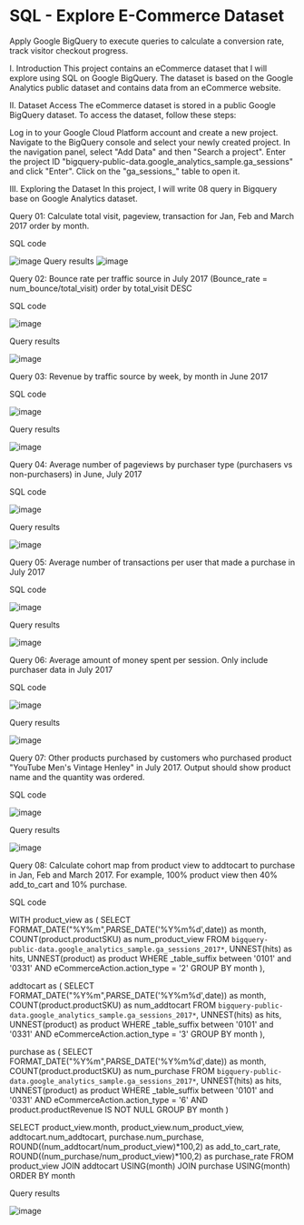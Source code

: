 # SQL - Explore E-Commerce Dataset
Apply Google BigQuery to execute queries to calculate a conversion rate, track visitor checkout progress.

I. Introduction
This project contains an eCommerce dataset that I will explore using SQL on Google BigQuery. The dataset is based on the Google Analytics public dataset and contains data from an eCommerce website.

II. Dataset Access
The eCommerce dataset is stored in a public Google BigQuery dataset. To access the dataset, follow these steps:

Log in to your Google Cloud Platform account and create a new project.
Navigate to the BigQuery console and select your newly created project.
In the navigation panel, select "Add Data" and then "Search a project".
Enter the project ID "bigquery-public-data.google_analytics_sample.ga_sessions" and click "Enter".
Click on the "ga_sessions_" table to open it.

III. Exploring the Dataset
In this project, I will write 08 query in Bigquery base on Google Analytics dataset. 

Query 01:  Calculate total visit, pageview, transaction for Jan, Feb and March 2017 order by month.

SQL code

![image](https://github.com/MinhAnh99/SQL/assets/74374068/b488ae99-41ce-4826-8ada-8c28a1c2c056)
Query results
![image](https://github.com/MinhAnh99/SQL/assets/74374068/8d234178-6268-42e6-b199-52b893173d8c)


Query 02: Bounce rate per traffic source in July 2017 (Bounce_rate = num_bounce/total_visit) order by total_visit DESC

SQL code

![image](https://github.com/MinhAnh99/SQL/assets/74374068/f7697179-1c9e-4782-b351-9e0277e04336)

Query results

![image](https://github.com/MinhAnh99/SQL/assets/74374068/8ec04198-fa1a-4611-85a5-9990f9f3fff0)


Query 03:  Revenue by traffic source by week, by month in June 2017 

SQL code

![image](https://github.com/MinhAnh99/SQL/assets/74374068/dca1bebc-ca2d-4f87-be07-af8639402df8)

Query results

![image](https://github.com/MinhAnh99/SQL/assets/74374068/f0a1c04a-d6e4-4d92-8c1e-4449dd11aef6)


Query 04: Average number of pageviews by purchaser type (purchasers vs non-purchasers) in June, July 2017

SQL code

![image](https://github.com/MinhAnh99/SQL/assets/74374068/35bb3965-f9b4-4463-8d30-4c1b9393f3ec)

Query results

![image](https://github.com/MinhAnh99/SQL/assets/74374068/08b5006f-d783-48d2-a207-8ccf0b133f56)


Query 05: Average number of transactions per user that made a purchase in July 2017

SQL code

![image](https://github.com/MinhAnh99/SQL/assets/74374068/2391d1fd-ca57-4598-a1aa-967b47815494)


Query results

![image](https://github.com/MinhAnh99/SQL/assets/74374068/6f4a19c3-4f1d-48d5-9025-ca2ad72bdb4a)


Query 06: Average amount of money spent per session. Only include purchaser data in July 2017

SQL code

![image](https://github.com/MinhAnh99/SQL/assets/74374068/8449aabe-a9c1-4f47-bfee-eb644fc096f5)


Query results

![image](https://github.com/MinhAnh99/SQL/assets/74374068/593f4890-b7fd-45cd-9c99-4d740faba115)


Query 07: Other products purchased by customers who purchased product "YouTube Men's Vintage Henley" in July 2017. Output should show product name and the quantity was ordered.

SQL code

![image](https://github.com/MinhAnh99/SQL/assets/74374068/31a7f56a-8267-464f-bd82-d31b342ad98f)

Query results

![image](https://github.com/MinhAnh99/SQL/assets/74374068/77cc25b4-76c9-4c95-8291-051402dfe733)


Query 08: Calculate cohort map from product view to addtocart to purchase in Jan, Feb and March 2017. For example, 100% product view then 40% add_to_cart and 10% purchase.

SQL code

WITH product_view as (
    SELECT
      FORMAT_DATE("%Y%m",PARSE_DATE('%Y%m%d',date)) as month,
      COUNT(product.productSKU) as num_product_view
    FROM `bigquery-public-data.google_analytics_sample.ga_sessions_2017*`,
    UNNEST(hits) as hits,
    UNNEST(product) as product
    WHERE _table_suffix between '0101' and '0331'
  AND eCommerceAction.action_type = '2'
    GROUP BY month
), 

  addtocart as (
    SELECT
      FORMAT_DATE("%Y%m",PARSE_DATE('%Y%m%d',date)) as month,
      COUNT(product.productSKU) as num_addtocart
    FROM `bigquery-public-data.google_analytics_sample.ga_sessions_2017*`,
    UNNEST(hits) as hits,
    UNNEST(product) as product
    WHERE _table_suffix between '0101' and '0331'
    AND eCommerceAction.action_type = '3'
    GROUP BY month
),

  purchase as (
    SELECT
      FORMAT_DATE("%Y%m",PARSE_DATE('%Y%m%d',date)) as month,
      COUNT(product.productSKU) as num_purchase
    FROM `bigquery-public-data.google_analytics_sample.ga_sessions_2017*`,
    UNNEST(hits) as hits,
    UNNEST(product) as product
    WHERE _table_suffix between '0101' and '0331'
    AND eCommerceAction.action_type = '6'
    AND product.productRevenue IS NOT NULL
    GROUP BY month
)

SELECT
    product_view.month,
    product_view.num_product_view,
    addtocart.num_addtocart,
    purchase.num_purchase,
    ROUND((num_addtocart/num_product_view)*100,2) as add_to_cart_rate,
    ROUND((num_purchase/num_product_view)*100,2) as purchase_rate
FROM product_view
JOIN addtocart USING(month)
JOIN purchase USING(month)
ORDER BY month

Query results

![image](https://github.com/MinhAnh99/SQL/assets/74374068/0829e411-7fc4-4b6c-bd8b-e8c50d884230)

